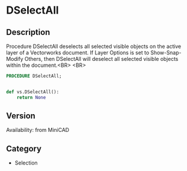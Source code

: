 # DSelectAll

## Description
Procedure DSelectAll deselects all selected visible objects on the active layer of a Vectorworks document. If Layer Options is set to Show-Snap-Modify Others, then DSelectAll will deselect all selected visible objects within the document.&lt;BR&gt;
&lt;BR&gt;


```pascal
PROCEDURE DSelectAll;
```

```python

def vs.DSelectAll():
    return None
```

## Version
Availability: from MiniCAD
## Category
* Selection

